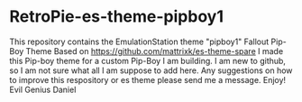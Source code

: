 # RetroPie-es-theme-pipboy1
This repository contains the EmulationStation theme "pipboy1" Fallout Pip-Boy Theme
Based on https://github.com/mattrixk/es-theme-spare
I made this  Pip-boy theme for a custom Pip-Boy I am building. 
I am new to github, so I am not sure what all I am suppose to add here.
Any suggestions on how to improve this respository or es theme please send me a message. 
Enjoy! 
Evil Genius Daniel 
